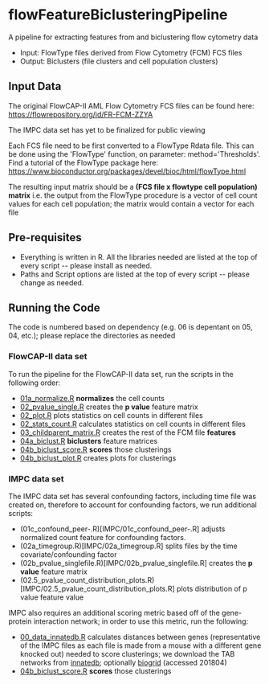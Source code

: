 # flowFeatureBiclusteringPipeline
A pipeline for extracting features from and biclustering flow cytometry data


- Input: FlowType files derived from Flow Cytometry (FCM) FCS files
- Output: Biclusters (file clusters and cell population clusters)

## Input Data
The original FlowCAP-II AML Flow Cytometry FCS files can be found here: https://flowrepository.org/id/FR-FCM-ZZYA

The IMPC data set has yet to be finalized for public viewing

Each FCS file need to be first converted to a FlowType Rdata file. This can be done using the 'FlowType' function, on parameter: method='Thresholds'. Find a tutorial of the FlowType package here: https://www.bioconductor.org/packages/devel/bioc/html/flowType.html

The resulting input matrix should be a **(FCS file x flowtype cell population) matrix** i.e. the output from the FlowType procedure is a vector of cell count values for each cell population; the matrix would contain a vector for each file


## Pre-requisites

- Everything is written in R. All the libraries needed are listed at the top of every script -- please install as needed.
- Paths and Script options are listed at the top of every script -- please change as needed.

## Running the Code
The code is numbered based on dependency (e.g. 06 is depentant on 05, 04, etc.); please replace the directories as needed

### FlowCAP-II data set
To run the pipeline for the FlowCAP-II data set, run the scripts in the following order:
-	[01a_normalize.R](flowCAP-II/01a_normalize.R) **normalizes** the cell counts
- [02_pvalue_single.R](flowCAP-II/02_pvalue_single.R) creates the **p value** feature matrix
-	[02_plot.R](flowCAP-II/02_plot.R) plots statistics on cell counts in different files
-	[02_stats_count.R](flowCAP-II/02_stats_count.R) calculates statistics on cell counts in different files
-	[03_childparent_matrix.R](flowCAP-II/03_childparent_matrix.R) creates the rest of the FCM file **features**
-	[04a_biclust.R](flowCAP-II/04a_biclust.R) **biclusters** feature matrices
- [04b_biclust_score.R](flowCAP-II/04b_biclust_score.R) **scores** those clusterings
-	[04b_biclust_plot.R](flowCAP-II/04b_biclust_plot.R) creates plots for clusterings

### IMPC data set
The IMPC data set has several confounding factors, including time file was created on, therefore to account for confounding factors, we run additional scripts:
- (01c_confound_peer-.R)[IMPC/01c_confound_peer-.R] adjusts normalized count feature for confounding factors.
- (02a_timegroup.R)[IMPC/02a_timegroup.R] splits files by the time covariate/confounding factor
- (02b_pvalue_singlefile.R)[IMPC/02b_pvalue_singlefile.R] creates the **p value** feature matrix
- (02.5_pvalue_count_distribution_plots.R)[IMPC/02.5_pvalue_count_distribution_plots.R] plots distribution of p value feature value

IMPC also requires an additional scoring metric based off of the gene-protein interaction  network; in order to use this metric, run the following:
- [00_data_innatedb.R](00_data_innatedb.R) calculates distances between genes (representative of the IMPC files as each file is made from a mouse with a different gene knocked out) needed to score clusterings; we download the TAB networks from [innatedb](http://www.innatedb.ca/redirect.do?go=downloadCurated); optionally [biogrid](https://downloads.thebiogrid.org/BioGRID) (accessed 201804)
- [04b_biclust_score.R](IMPC/04b_biclust_score.R) **scores** those clusterings


